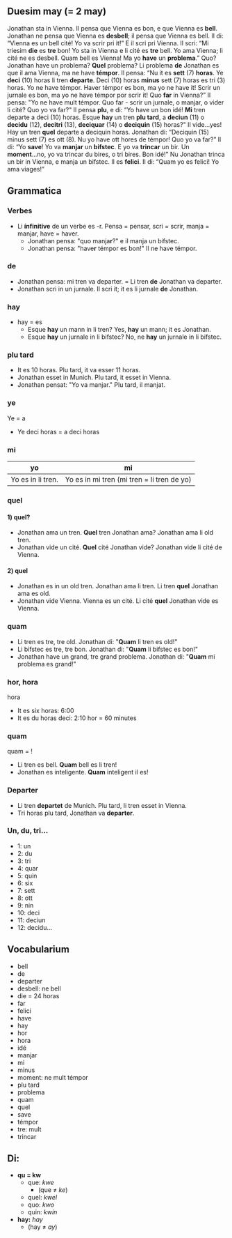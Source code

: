 ﻿## Duesim may (= 2 may)
Jonathan sta in Vienna. Il pensa que Vienna es bon, e que Vienna es  **bell**. Jonathan ne pensa que Vienna es  **desbell**; il pensa que Vienna es bell. Il di: “Vienna es un bell cité! Yo va scrir pri it!” E il scri pri Vienna. Il scri: “Mi triesim  **die**  es  **tre**  bon! Yo sta in Vienna e li cité es  **tre**  bell. Yo ama Vienna; li cité ne es desbell. Quam bell es Vienna! Ma yo  **have**  un  **problema**.”
Quo? Jonathan have un problema?  **Quel**  problema?
Li problema  **de**  Jonathan es que il ama Vienna, ma ne have  **témpor**. Il pensa: “Nu it es  **sett**  (7)  **horas**. Ye  **deci**  (10) horas li tren  **departe**. Deci (10) horas  **minus**  sett (7) horas es tri (3) horas. Yo ne have témpor. Haver témpor es bon, ma yo ne have it! Scrir un jurnale es bon, ma yo ne have témpor por scrir it! Quo  **far**  in Vienna?”
Il pensa: "Yo ne have mult témpor. Quo far - scrir un jurnale, o manjar, o vider li cité? Quo yo va far?"
Il pensa  **plu**, e di: “Yo have un bon idé!  **Mi**  tren departe a deci (10) horas. Esque  **hay**  un tren  **plu tard**, a  **deciun**  (11) o  **decidu**  (12),  **decitri**  (13),  **deciquar**  (14) o  **deciquin**  (15) horas?"
Il vide…yes! Hay un tren  **quel**  departe a deciquin horas.
Jonathan di: “Deciquin (15) minus sett (7) es ott (8). Nu yo have ott hores de témpor! Quo yo va far?”
Il di: “Yo  **save**! Yo va  **manjar**  un  **bifstec**. E yo va  **trincar**  un bir. Un  **moment**...no, yo va trincar du bires, o tri bires. Bon idé!”
Nu Jonathan trinca un bir in Vienna, e manja un bifstec. Il es  **felici**. Il di: “Quam yo es felici! Yo ama viages!”

## Grammatica
### Verbes
-   Li  **ínfinitive**  de un verbe es -r. Pensa = pensar, scri = scrir, manja = manjar, have = haver.
    -   Jonathan pensa: "quo manja**r**?" e il manja un bifstec.
    -   Jonathan pensa: "have**r**  témpor es bon!" Il ne have témpor.
### de
-   Jonathan pensa: mi tren va departer. = Li tren  **de**  Jonathan va departer.
-   Jonathan scri in un jurnale. Il scri it; it es li jurnale  **de**  Jonathan.
### hay
-   hay = es
    -   Esque  **hay**  un mann in li tren? Yes,  **hay**  un mann; it es Jonathan.
    -   Esque  **hay**  un jurnale in li bifstec? No, ne  **hay**  un jurnale in li bifstec.
### plu tard
-   It es 10 horas. Plu tard, it va esser 11 horas.
-   Jonathan esset in Munich. Plu tard, it esset in Vienna.
-   Jonathan pensat: "Yo va manjar." Plu tard, il manjat.
### ye
Ye = a
-   Ye deci horas = a deci horas
### mi

| yo | mi |
| --- | --- |
| Yo es in li tren. | Yo es in mi tren (mi tren = li tren de yo) |
### quel
#### 1) quel?
-   Jonathan ama un tren.  **Quel**  tren Jonathan ama? Jonathan ama li old tren.
-   Jonathan vide un cité.  **Quel**  cité Jonathan vide? Jonathan vide li cité de Vienna.
#### 2) quel
-   Jonathan es in un old tren. Jonathan ama li tren. Li tren  **quel**  Jonathan ama es old.
-   Jonathan vide Vienna. Vienna es un cité. Li cité  **quel**  Jonathan vide es Vienna.
### quam
-   Li tren es tre, tre old. Jonathan di: "**Quam**  li tren es old!"
-   Li bifstec es tre, tre bon. Jonathan di: "**Quam**  li bifstec es bon!"
-   Jonathan have un grand, tre grand problema. Jonathan di: "**Quam**  mi problema es grand!"
### hor, hora
hora
-   It es six horas: 6:00
-   It es du horas deci: 2:10
hor = 60 minutes
### quam
quam = !
-   Li tren es bell.  **Quam**  bell es li tren!
-   Jonathan es inteligente. **Quam**  inteligent il es!
### Departer
-   Li tren  **departet**  de Munich. Plu tard, li tren esset in Vienna.
-   Tri horas plu tard, Jonathan va  **departer**.
### Un, du, tri...
-   1: un
-   2: du
-   3: tri
-   4: quar
-   5: quin
-   6: six
-   7: sett
-   8: ott
-   9: nin
-   10: deci
-   11: deciun
-   12: decidu...
## Vocabularium
-   bell
-   de
-   departer
-   desbell: ne bell
-   die = 24 horas
-   far
-   felici
-   have
-   hay
-   hor
-   hora
-   idé
-   manjar
-   mi
-   minus
-   moment: ne mult témpor
-   plu tard
-   problema
-   quam
-   quel
-   save
-   témpor
-   tre: mult
-   trincar
## Di:
-   **qu = kw**
    -   que:  _kwe_
        -   (que ≠  _ke_)
    -   quel:  _kwel_
    -   quo:  _kwo_
    -   quin:  _kwin_
-   **hay:**  _hay_
    -   (hay ≠  _ay_)
